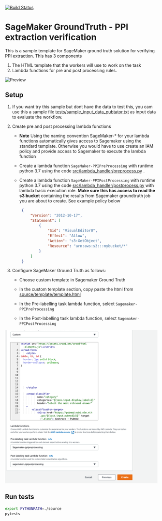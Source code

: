 [![Build Status](https://travis-ci.org/elangovana/ppi-sagemaker-groundtruth-verification.svg?branch=main)](https://travis-ci.org/elangovana/ppi-sagemaker-groundtruth-verification)

# SageMaker GroundTruth  - PPI extraction verification
This is a sample template for SageMaker  ground truth solution for verifying PPI extraction. 
This has 3 components
1. The HTML template that the workers will use to work on the task
1. Lambda functions for pre and post processing rules.


![Preview](docs/preview.png)



## Setup
1. If you want try this sample but dont have the data to test this, you cam use this a sample file [tests/sample_input_data_pubtator.txt](tests/sample_input_data_pubtator.txt) as input data to evaluate the workflow.

1. Create pre and post processing lambda functions
    - **Note** Using the naming convention SageMaker-* for your lambda functions automatically gives access to Sagemaker using the standard template. Otherwise you would have to use create an IAM policy and provide access to Sagemaker to execute the lambda function
   
    - Create a lambda function `SageMaker-PPIPreProcessing` with runtime python 3.7 using the code [src/lambda_handler/preprocess.py](src/lambda_handler/preprocess.py) . 
   
    - Create a lambda function `SageMaker-PPIPostProcessing` with runtime python 3.7 using the code [src/lambda_handler/postprocess.py](src/lambda_handler/postprocess.py) with lambda basic execution role. **Make sure this has access to read the s3 bucket** containing the results from Sagemaker groundtruth job you are about to create. See example policy below
    
       ```json
        {
            "Version": "2012-10-17",
            "Statement": [
                {
                    "Sid": "VisualEditor0",
                    "Effect": "Allow",
                    "Action": "s3:GetObject",
                    "Resource": "arn:aws:s3:::mybucket/*"
                }
            ]
        }
       ```

1. Configure SageMaker Ground Truth as follows:
  
   - Choose custom template in Sagemaker Ground Truth
  
   - In the custom template section, copy paste the html from [source/template/template.html](source/template/template.html)
   
   - In the Pre-labelling task lambda function, select `Sagemaker-PPIPreProcessing`
   
   - In the Post-labelling task lambda function, select `Sagemaker-PPIPostProcessing`

![setup](docs/setup_custom_template.png)

 

## Run tests

```bash
export PYTHONPATH=./source
pytests
```
